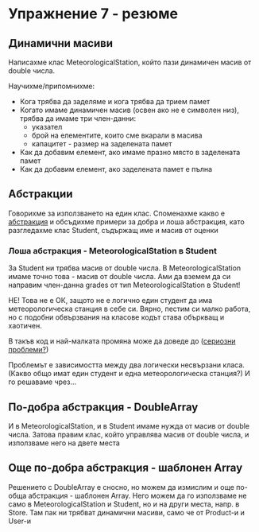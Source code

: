 # Упражнение 7 - резюме

## Динамични масиви

Написахме клас MeteorologicalStation, който пази динамичен масив от double числа.

Научихме/припомнихме:

- Кога трябва да заделяме и кога трябва да трием памет
- Когато имаме динамичен масив (освен ако не е символен низ), трябва да имаме три член-данни:
  - указател
  - брой на елементите, които сме вкарали в масива
  - капацитет - размер на заделената памет
- Как да добавим елемент, ако имаме празно място в заделената памет
- Как да добавим елемент, ако заделената памет е пълна

## Абстракции

Говорихме за използването на един клас.
Споменахме какво е [абстракция](https://github.com/Scorpion333/fmi-textbook/blob/master/Абстракции.md) и обсъдихме примери
за добра и лоша абстракция, като разгледахме клас Student, съдържащ име и масив от оценки

### Лоша абстракция - MeteorologicalStation в Student
За Student ни трябва масив от double числа. В MeteorologicalStation имаме точно това - масив от double числа.
Ами да вземем да си направим член-данна grades от тип MeteorologicalStation в Student!

НЕ! Това не е ОК, защото не е логично един студент да има метеорологическа станция в себе си.
Вярно, пестим си малко работа, но с подобни обвързвания на класове кодът става объркващ и хаотичен.

В такъв код и най-малката промяна може да доведе до
([сериозни проблеми?](https://github.com/Scorpion333/fmi-textbook/blob/master/Абстракции.md#грешна-абстракция))

Проблемът е зависимостта между два логически несвързани класа. (Какво общо имат един студент и една метеорологическа станция?)
И го решаваме чрез...

## По-добра абстракция - DoubleArray
И в MeteorologicalStation, и в Student имаме нужда от масив от double числа. Затова правим клас, който управлява масив от
double числа, и използваме него на двете места

## Още по-добра абстракция - шаблонен Array
Решението с DoubleArray е сносно, но можем да измислим и още по-обща абстракция - шаблонен Array.
Него можем да го използваме не само в MeteorologicalStation и Student, но и на други места, напр. в Store.
Там пак ни трябват динамични масиви, само че от Product-и и User-и

